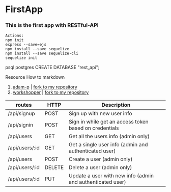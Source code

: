 # FirstApp
### This is the first app with RESTful-API

    Actions:
    npm init
    express --save=ejs
    npm install --save sequelize
    npm install --save sequelize-cli
    sequelize init

psql postgres
CREATE DATABASE "rest_api";

Resource How to markdown
1. [adam-p](https://github.com/adam-p/markdown-here) | [fork to my repository](https://github.com/PDVega/markdown-here)
2. [workshopper](https://github.com/workshopper/how-to-markdown) | [fork to my repository](https://github.com/PDVega/how-to-markdown)


routes | HTTP | Description
-------|------|------------
/api/signup | POST | Sign up with new user info
/api/signin | POST | Sign in while get an access token based on credentials
/api/users   | GET | Get all the users info (admin only)
/api/users/:id | GET | Get a single user info (admin and authenticated user)
/api/users | POST | Create a user (admin only)
/api/users/:id | DELETE | Delete a user (admin only)
/api/users/:id | PUT | Update a user with new info (admin and authenticated user)
